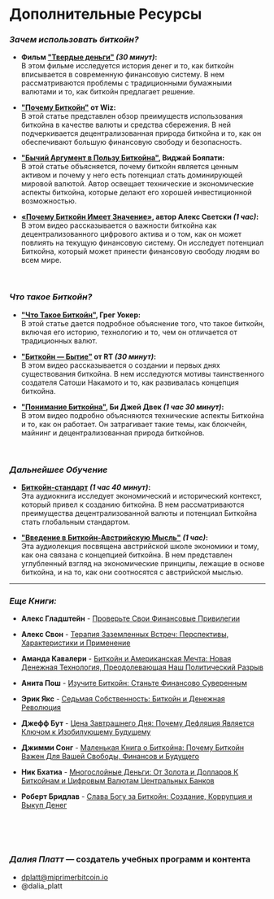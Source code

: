 # Дополнительные Ресурсы       
<!-- Taken from https://bitcoin-intro.com/ -->
### _Зачем использовать биткойн?_    

- **Фильм ["Твердые деньги"](https://www.hardmoneyfilm.com/) _(30 минут)_:**    
В этом фильме исследуется история денег и то, как биткойн вписывается в современную финансовую систему. В нем рассматриваются проблемы с традиционными бумажными валютами и то, как биткойн предлагает решение.    

- **["Почему Биткойн"](https://medium.com/@wiz/why-bitcoin-359ada12629e) от Wiz:**    
В этой статье представлен обзор преимуществ использования биткойна в качестве валюты и средства сбережения. В ней подчеркивается децентрализованная природа биткойна и то, как он обеспечивают большую финансовую свободу и безопасность.    

- **["Бычий Аргумент в Пользу Биткойна"](https://vijayboyapati.medium.com/the-bullish-case-for-bitcoin-6ecc8bdecc1), Виджай Бояпати:**    
В этой статье объясняется, почему биткойн является ценным активом и почему у него есть потенциал стать доминирующей мировой валютой. Автор освещает технические и экономические аспекты биткойна, которые делают его хорошей инвестиционной возможностью.    

- **[«Почему Биткойн Имеет Значение»](https://hackernoon.com/why-bitcoin-matters-c8bf733b9fad), автор Алекс Светски _(1 час)_:**    
В этом видео рассказывается о важности биткойна как децентрализованного цифрового актива и о том, как он может повлиять на текущую финансовую систему. Он исследует потенциал Биткойна, который может принести финансовую свободу людям во всем мире.
<!-- Video is not avaible anymore, but article is. -->    

<br/>

### _Что такое Биткойн?_    

- **["Что Такое Биткойн"](https://bitcoin-only.com/what-is-bitcoin), Грег Уокер:**    
В этой статье дается подробное объяснение того, что такое биткойн, включая его историю, технологию и то, чем он отличается от традиционных валют.

- **["Биткойн — Бытие"](https://www.rt.com/shows/to-the-moon/457141-bitcoin-digital-currencies-revolution/video/5cbc2abbdda4c844198b4657/) от RT _(30 минут)_:**    
В этом видео рассказывается о создании и первых днях существования биткойна. В нем исследуются мотивы таинственного создателя Сатоши Накамото и то, как развивалась концепция биткойна.

- **["Понимание Биткойна"](https://www.youtube-nocookie.com/embed/DRPeExoH5rY), Би Джей Двек _(1 час 30 минут)_:**    
В этом видео подробно объясняются технические аспекты Биткойна и то, как он работает. Он затрагивает такие темы, как блокчейн, майнинг и децентрализованная природа биткойнов.    

<br/>

### _Дальнейшее Обучение_    

- **[Биткойн-стандарт](https://youtu.be/Zbm772vF-5M?t=308) _(1 час 40 минут)_:**    
Эта аудиокнига исследует экономический и исторический контекст, который привел к созданию биткойна. В нем рассматриваются преимущества децентрализованной валюты и потенциал Биткойна стать глобальным стандартом.

- **["Введение в Биткойн-Австрийскую Мысль"](https://www.youtube-nocookie.com/embed/OrMHQhDKhrU) _(1 час)_:**    
Эта аудиолекция посвящена австрийской школе экономики и тому, как она связана с концепцией биткойна. В нем представлен углубленный взгляд на экономические принципы, лежащие в основе биткойна, и на то, как они соотносятся с австрийской мыслью.    
    
_________________________________________________________________________________________________
    
### _Еще Книги:_    
<!-- We know that some sources are not available to Russia anymore and will work for a workaround. -->

- **Алекс Гладштейн** - [Проверьте Свои Финансовые Привилегии](https://store.bitcoinmagazine.com/products/check-your-financial-privilege)

- **Алекс Свон** - [Терапия Заземленных Встреч: Перспективы, Характеристики и Применение](https://www.booktopia.com.au/grounded-encounter-therapy-l-alex-swan/ebook/9781490714608.html)

- **Аманда Кавалери** - [Биткойн и Американская Мечта: Новая Денежная Технология, Преодолевающая Наш Политический Разрыв](https://www.amazon.com/Bitcoin-American-Dream-Technology-Transcending/dp/B09P7RL79Z)    
    
- **Анита Пош** - [Изучите Биткойн: Станьте Финансово Суверенным](https://satoshistore.io/products/learn-bitcoin-become-financially-sovereign)

- **Эрик Якс** - [Седьмая Собственность: Биткойн и Денежная Революция](https://www.abebooks.com/9780578902623/7th-Property-Bitcoin-Monetary-Revolution-0578902621/plp)

- **Джефф Бут** - [Цена Завтрашнего Дня: Почему Дефляция Является Ключом к Изобилующему Будущему](https://thepriceoftomorrow.com/)

- **Джимми Сонг** - [Маленькая Книга о Биткойна: Почему Биткойн Важен Для Вашей Свободы, Финансов и Будущего](https://www.amazon.ca/Little-Bitcoin-Book-Matters-Finances/dp/1641990503)

- **Ник Бхатиа** - [Многослойные Деньги: От Золота и Долларов К Биткойнам и Цифровым Валютам Центральных Банков](https://www.amazon.ca/Layered-Money-Dollars-Bitcoin-Currencies/dp/1736110527)

- **Роберт Бридлав** - [Слава Богу за Биткойн: Создание, Коррупция и Выкуп Денег](https://www.freemarketkids.com/products/thank-god-for-bitcoin-the-creation-corruption-and-redemption-of-money)        

<br/>
<br/>
<br/>

### _Далия Платт_ — создатель учебных программ и контента    
- dplatt@miprimerbitcoin.io    
- @dalia_platt  



